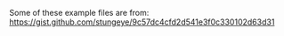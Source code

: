 Some of these example files are from:
https://gist.github.com/stungeye/9c57dc4cfd2d541e3f0c330102d63d31